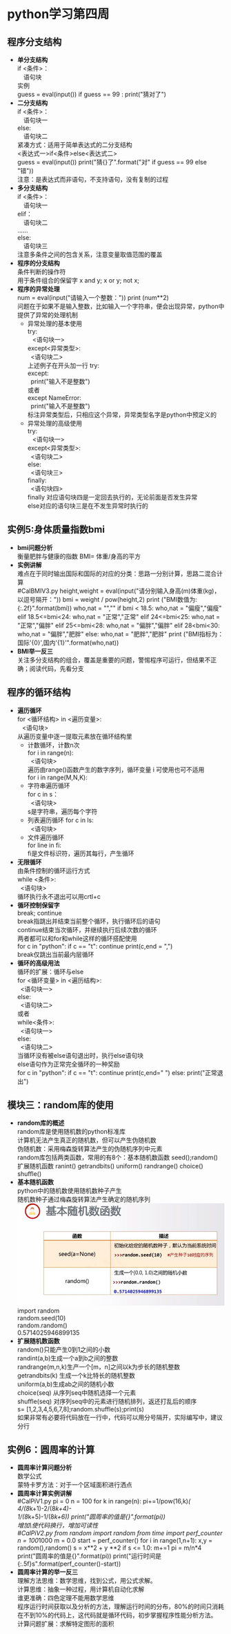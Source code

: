 # python学习第四周  
## 程序分支结构  
- **单分支结构**  
if <条件>：  
&ensp;&ensp;语句块  
实例  
guess = eval(input())
if guess == 99 :
  print("猜对了")
- **二分支结构**  
if <条件>：  
&ensp;&ensp;语句块一  
else:  
&ensp;&ensp;语句块二  
紧凑方式：适用于简单表达式的二分支结构  
<表达式一>if<条件>else<表达式二>  
guess = eval(input())
print("猜{}了".format("对" if guess == 99 else "错"))  
注意：是表达式而非语句，不支持语句，没有复制的过程  
- **多分支结构**  
if <条件>：  
&ensp;&ensp;语句块一  
elif：  
&ensp;&ensp;语句块二  
......  
else:  
&ensp;&ensp;语句块三  
注意多条件之间的包含关系，注意变量取值范围的覆盖  
- **程序的分支结构**  
条件判断的操作符  
用于条件组合的保留字    x and y; x or y; not x;  
- **程序的异常处理**  
num = eval(input("请输入一个整数："))
print (num**2)  
问题在于如果不是输入整数，比如输入一个字符串，便会出现异常，python中提供了异常的处理机制  
  - 异常处理的基本使用  
try:  
&ensp; <语句块一>  
except<异常类型>:  
&ensp;<语句块二>   
上述例子在开头加一行 try:   
except:  
&ensp;print("输入不是整数")  
或者  
except NameError:  
&ensp;print("输入不是整数")  
标注异常类型后，只相应这个异常，异常类型名字是python中预定义的  
  - 异常处理的高级使用  
try:  
&ensp; <语句块一>  
except<异常类型>:  
&ensp;<语句块二>  
else:  
&ensp;<语句块三>  
finally:  
&ensp;<语句块四>  
finally 对应语句块四是一定回去执行的，无论前面是否发生异常  
else对应的语句块三是在不发生异常时执行的  
## 实例5:身体质量指数bmi  
- **bmi问题分析**  
衡量肥胖与健康的指数 BMI= 体重/身高的平方  
- **实例讲解**  
难点在于同时输出国际和国际的对应的分类：思路一分别计算，思路二混合计算  
#CalBMIV3.py
height,weight = eval(input("请分别输入身高(m)体重(kg)，以逗号隔开："))
bmi = weight / pow(height,2)
print ("BMI数值为:{:.2f}".format(bmi))
who,nat = "",""
if bmi < 18.5:
    who,nat = "偏瘦","偏瘦"
elif 18.5<=bmi<24:
    who,nat = "正常","正常"
elif 24<=bmi<25:
    who,nat = "正常","偏胖"
elif 25<=bmi<28:
    who,nat = "偏胖","偏胖"
elif 28<bmi<30:
    who,nat = "偏胖","肥胖"
else:
    who,nat = "肥胖","肥胖"
print ("BMI指标为：国际'{0}',国内'{1}'".format(who,nat))  
- **BMI举一反三**  
关注多分支结构的组合，覆盖是重要的问题，警惕程序可运行，但结果不正确；阅读代码，先看分支  
## 程序的循环结构  
- **遍历循环**  
for <循环结构> in <遍历变量>:  
&ensp; <语句块>  
从遍历变量中逐一提取元素放在循环结构里  
  - 计数循环，计数n次  
for i in range(n):  
&ensp;<语句块>  
遍历由range()函数产生的数字序列，循环变量 i 可使用也可不适用  
for i in range(M,N,K):
  - 字符串遍历循环  
for c in s：  
&ensp;<语句块>    
s是字符串，遍历每个字符  
  - 列表遍历循环 
for c in ls:  
&ensp;<语句块>  
  - 文件遍历循环  
for line in fi:  
fi是文件标识符，遍历其每行，产生循环  
- **无限循环**  
由条件控制的循环运行方式  
while <条件>:  
&ensp;<语句块>  
循环执行永不退出可以用crtl+c  
- **循环控制保留字**  
break; continue  
break指跳出并结束当前整个循环，执行循环后的语句  
continue结束当次循环，并继续执行后续次数的循环  
两者都可以和for和while这样的循环搭配使用  
for c in "python":
  if c == "t":
    continue
  print(c,end = ",")  
break仅跳出当前最内层循环
- **循环的高级用法**  
循环的扩展：循环与else  
for <循环变量> in <遍历结构>:  
&ensp;<语句块一>  
else:  
&ensp;<语句块二>  
或者  
while<条件>:  
&ensp;<语句块一>  
else:  
&ensp;<语句块二>  
当循环没有被else语句退出时，执行else语句块  
else语句作为正常完全循环的一种奖励  
for c in "python":
  if c == "t":
    continue
  print(c,end=" ")
else:
  print("正常退出")  
## 模块三：random库的使用  
- **random库的概述**  
random库是使用随机数的python标准库  
计算机无法产生真正的随机数，但可以产生伪随机数  
伪随机数：采用梅森旋转算法产生的伪随机序列中元素  
random库包括两类函数，常用的有8个：基本随机数函数 seed();random() 扩展随机函数 ranint() getrandbits() uniform() randrange() choice() shuffle()  
- **基本随机函数**  
python中的随机数使用随机数种子产生  
随机数种子通过梅森旋转算法产生确定的随机序列  
![](https://github.com/Misasagiinori/pythonlearning/blob/master/picture/%E5%9F%BA%E6%9C%AC%E9%9A%8F%E6%9C%BA%E6%95%B0%E5%87%BD%E6%95%B0.jpg?raw=true)  
import random  
random.seed(10)  
random.random()  
0.5714025946899135  
- **扩展随机数函数**  
random()只能产生0到1之间的小数  
randint(a,b)生成一个a到b之间的整数  
randrange(m,n,k)生产一个[m，n]之间以k为步长的随机整数  
getrandbits(k) 生成一个k比特长的随机整数  
uniform(a,b)生成ab之间的随机小数  
choice(seq) 从序列seq中随机选择一个元素  
shuffle(seq) 对序列seq中的元素进行随机排列，返还打乱后的顺序  
 s= [1,2,3,4,5,6,7,8];random.shuffle(s);print(s)  
如果非常有必要将代码放在一行中，代码可以用分号隔开，实际编写中，建议分行  
## 实例6：圆周率的计算  
- **圆周率计算问题分析**  
数学公式  
蒙特卡罗方法：对于一个区域面积进行洒点  
- **圆周率计算实例讲解**  
#CalPiV1.py
pi = 0 
n = 100
for k in range(n):
  pi+=1/pow(16,k)*(\
    4/(8*k+1)-2/(8*k+4)-\
    1/(8*k+5)-1/(8*k+6))
print("圆周率的值是{}".format(pi))  
增加\使代码换行，增加可读性  
#CalPiV2.py
from random import random
from time import perf_counter
n = 100*1000
m = 0.0 
start = perf_counter()
for i  in range(1,n+1):
    x,y = random(),random()
    s = x**2 + y **2
    if s <= 1.0:
        m+=1
pi = m/n*4
print("圆周率的值是{}".format(pi))
print("运行时间是{:.5f}s".format(perf_counter()-start))  
- **圆周率计算的举一反三**  
理解方法思维：数学思维，找到公式，用公式求解。  
计算思维：抽象一种过程，用计算机自动化求解  
谁更准确：四色定理不能用数学思维  
程序运行时间获取以及分析的方法，理解运行时间的分布，80%的时间只消耗在不到10%的代码上，这代码就是循环代码，初步掌握程序性能分析方法。  
计算问题扩展：求解特定图形的面积